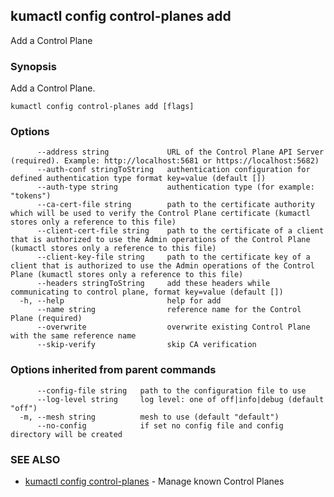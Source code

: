 ## kumactl config control-planes add

Add a Control Plane

### Synopsis

Add a Control Plane.

```
kumactl config control-planes add [flags]
```

### Options

```
      --address string             URL of the Control Plane API Server (required). Example: http://localhost:5681 or https://localhost:5682)
      --auth-conf stringToString   authentication configuration for defined authentication type format key=value (default [])
      --auth-type string           authentication type (for example: "tokens")
      --ca-cert-file string        path to the certificate authority which will be used to verify the Control Plane certificate (kumactl stores only a reference to this file)
      --client-cert-file string    path to the certificate of a client that is authorized to use the Admin operations of the Control Plane (kumactl stores only a reference to this file)
      --client-key-file string     path to the certificate key of a client that is authorized to use the Admin operations of the Control Plane (kumactl stores only a reference to this file)
      --headers stringToString     add these headers while communicating to control plane, format key=value (default [])
  -h, --help                       help for add
      --name string                reference name for the Control Plane (required)
      --overwrite                  overwrite existing Control Plane with the same reference name
      --skip-verify                skip CA verification
```

### Options inherited from parent commands

```
      --config-file string   path to the configuration file to use
      --log-level string     log level: one of off|info|debug (default "off")
  -m, --mesh string          mesh to use (default "default")
      --no-config            if set no config file and config directory will be created
```

### SEE ALSO

* [kumactl config control-planes](kumactl_config_control-planes.md)	 - Manage known Control Planes

